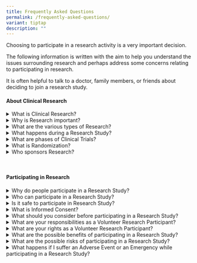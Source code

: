 ```yaml
---
title: Frequently Asked Questions
permalink: /frequently-asked-questions/
variant: tiptap
description: ""
---
```

<p>Choosing to participate in a research activity is a very important decision.</p>
<p>The following information is written with the aim to help you understand
the issues surrounding research and perhaps address some concerns relating
to participating in research.</p>
<p>It is often helpful to talk to a doctor, family members, or friends about
deciding to join a research study.</p>
<p></p>
<h4><strong>About Clinical Research</strong></h4>
<div data-type="detailGroup" class="isomer-accordion isomer-accordion-white">
<details class="isomer-details">
<summary>What is Clinical Research?</summary>
<div data-type="detailsContent" class="isomer-details-content">
<p>Clinical Research is research conducted in human volunteers to answer
scientific health questions. Clinical Research helps to determine the safety
and effectiveness of experimental drugs or devices. Clinical research is
commonly described as a&nbsp; “Clinical Trial”, “Clinical Study” or an
“Experiment”. Clinical Research is not the same as Clinical Treatment.</p>
<p></p>
</div>
</details>
<details class="isomer-details">
<summary>Why is Research important?</summary>
<div data-type="detailsContent" class="isomer-details-content">
<p>Research is an essential process in the search for better, faster and
cheaper alternatives to existing treatment and diagnostic options. Research
has the potential to uncover important knowledge that can improve our quality
of life.</p>
<p></p>
</div>
</details>
<details class="isomer-details">
<summary>What are the various types of Research?</summary>
<div data-type="detailsContent" class="isomer-details-content">
<p>There are many unanswered questions in healthcare. Research studies are
designed to answer some of these questions. The research design varies
with the research question being asked. Some of the more common types of
research are:</p>
<p><strong>Interventional research</strong> is designed to determine whether
a new treatment, new combination of drugs, a new device, a new surgical
intervention, or new radiation therapy is safe and effective.&nbsp;&nbsp;</p>
<p><strong>Prevention research</strong> is designed to look for better ways
to prevent disease. These include research on drugs, vitamins, vaccines,
minerals, and lifestyle changes.&nbsp;&nbsp;</p>
<p><strong>Diagnostic research</strong> studies are conducted to find better
tests or procedures for diagnosing a particular disease or condition.&nbsp;&nbsp;</p>
<p><strong>Screening research</strong> studies test the best way to detect
certain diseases or health conditions.</p>
<p><strong>Epidemiological research</strong> tries to answer health issues
in large groups of people or populations in natural settings.&nbsp;&nbsp;</p>
<p><strong>Quality of Life research</strong> explores ways to improve comfort
and the quality of life for individuals with a chronic illness.</p>
<p></p>
</div>
</details>
<details class="isomer-details">
<summary>What happens during a Research Study?</summary>
<div data-type="detailsContent" class="isomer-details-content">
<p>The Research Team, which may include Doctors, Nurses and other healthcare
professionals, will check the health of the Participant at the beginning
of the Research Study and screen the Participant using specific inclusion
/ exclusion criteria.</p>
<p>A Participant who is found to be eligible will be enrolled into the research
study, should he or she consent to participate in the research, and the
research team will perform the research related activities according to
the research protocol. Research Participants might have more tests and
doctor visits than patients who are not participating in the research.</p>
<p></p>
</div>
</details>
<details class="isomer-details">
<summary>What are phases of Clinical Trials?</summary>
<div data-type="detailsContent" class="isomer-details-content">
<p>The process of development of a new drug involves various phases. Before
a drug is study in humans it undergoes extensive pre-clinical testing.
Here is a simple description of the four phases of a clinical trial:</p>
<p><strong>Phase I </strong>: This first phase is carried out to assess the
safety of the new drug. Only small groups of volunteers (20-80) are recruited
for this phase.&nbsp;&nbsp;&nbsp;</p>
<p><strong>Phase II </strong>: Once a drug is shown to be safe in Phase I
testing, it goes on to phase II trials to test the efficacy. In Phase II,
a larger group (100-300) of patients with the disease is involved.&nbsp;&nbsp;</p>
<p><strong>Phase III </strong>: During this phase, the drug efficacy is determined
and larger group of population (1,000-3,000) is recruited. Results from
phase III helps pharmaceutical drugs gain further knowledge on the drug's
effectiveness, benefits and range of possible adverse reactions.&nbsp;&nbsp;</p>
<p><strong>Phase IV</strong> :This phase is also known as the post marketing
phase. Phase IV clinical aim to determine how a particular drug compares
to other currently available drugs especially with regards to long term
safety, efficacy and cost effectiveness.</p>
<p></p>
</div>
</details>
<details class="isomer-details">
<summary>What is Randomization?</summary>
<div data-type="detailsContent" class="isomer-details-content">
<p>In some Research Studies, Participants are randomised (equivalent to "tossing
of coin") into treatment groups. In some of these studies, neither the
Participant nor the Researchers may know what treatment the Participants
would receive during the Research Study.</p>
<p></p>
</div>
</details>
<details class="isomer-details">
<summary>Who sponsors Research?</summary>
<div data-type="detailsContent" class="isomer-details-content">
<p>Research is sponsored or funded by various bodies such as hospitals, foundations,
voluntary groups, and pharmaceutical companies, in addition to government
agencies such as the A* STAR and National Medical Research Council.</p>
<p></p>
</div>
</details>
</div>
<p>&nbsp;</p>
<h4><strong>Participating in Research</strong></h4>
<div data-type="detailGroup" class="isomer-accordion isomer-accordion-white">
<details class="isomer-details">
<summary>Why do people participate in a Research Study?</summary>
<div data-type="detailsContent" class="isomer-details-content">
<p></p>
</div>
</details>
<details class="isomer-details">
<summary>Who can participate in a Research Study? &nbsp;</summary>
<div data-type="detailsContent" class="isomer-details-content">
<p></p>
</div>
</details>
<details class="isomer-details">
<summary>Is it safe to participate in Research Study? &nbsp;</summary>
<div data-type="detailsContent" class="isomer-details-content">
<p></p>
</div>
</details>
<details class="isomer-details">
<summary>What is Informed Consent? &nbsp;</summary>
<div data-type="detailsContent" class="isomer-details-content">
<p>&nbsp;</p>
<p>Clinical Research is research conducted in human volunteers to answer
scientific health questions. Clinical Research helps to determine the safety
and effectiveness of experimental drugs or devices. Clinical research is
commonly described as a&nbsp; “Clinical Trial”, “Clinical Study” or an
“Experiment”. Clinical Research is not the same as Clinical Treatment.</p>
<p></p>
</div>
</details>
<details class="isomer-details">
<summary>What should you consider before participating in a Research Study? &nbsp;</summary>
<div data-type="detailsContent" class="isomer-details-content">
<p></p>
</div>
</details>
<details class="isomer-details">
<summary>What are your responsibilities as a Volunteer Research Participant? &nbsp;</summary>
<div data-type="detailsContent" class="isomer-details-content">
<p></p>
</div>
</details>
<details class="isomer-details">
<summary>What are your rights as a Volunteer Research Participant? &nbsp;</summary>
<div data-type="detailsContent" class="isomer-details-content">
<p></p>
</div>
</details>
<details class="isomer-details">
<summary>What are the possible benefits of participating in a Research Study?</summary>
<div data-type="detailsContent" class="isomer-details-content">
<p></p>
</div>
</details>
<details class="isomer-details">
<summary>What are the possible risks of participating in a Research Study? &nbsp;</summary>
<div data-type="detailsContent" class="isomer-details-content">
<p></p>
</div>
</details>
<details class="isomer-details">
<summary>What happens if I suffer an Adverse Event or an Emergency while participating
in a Research Study? &nbsp;</summary>
<div data-type="detailsContent" class="isomer-details-content">
<p></p>
</div>
</details>
</div>
<p>&nbsp; &nbsp;</p>
<p></p>
<p></p>
<p></p>